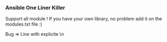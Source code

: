 ### Ansible One Liner Killer ###
Support all module !
If you have your own library, no problem add it on the modules.txt file :)

Bug => Line with explicite \n
